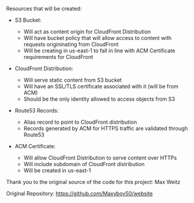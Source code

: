 Resources that will be created:

- S3 Bucket:
    - Will act as content origin for CloudFront Distribution
    - Will have bucket policy that will allow access to content with requests origininating from CloudFront
    - Will be creating in us-east-1 to fall in line with ACM Certificate requirements for CloudFront

- CloudFront Distribution:
    - Will serve static content from S3 bucket
    - Will have an SSL/TLS certificate associated with it (will be from ACM)
    - Should be the only identity allowed to access objects from S3
- Route53 Records:
    - Alias record to point to CloudFront distribution
    - Records generated by ACM for HTTPS traffic are validated through Route53
- ACM Certificate:
    - Will allow CloudFront Distribution to serve content over HTTPs
    - Will include subdomain of CloudFront distribution
    - Will be created in us-east-1

Thank you to the original source of the code for this project: Max Weitz

Original Repository: https://github.com/Maxyboy50/website